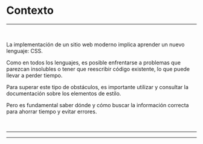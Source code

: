 # **Contexto**

---

<br>

La implementación de un sitio web moderno implica aprender un nuevo lenguaje: CSS.

Como en todos los lenguajes, es posible enfrentarse a problemas que parezcan insolubles o tener que reescribir código existente, lo que puede llevar a perder tiempo.

Para superar este tipo de obstáculos, es importante utilizar y consultar la documentación sobre los elementos de estilo.

Pero es fundamental saber dónde y cómo buscar la información correcta para ahorrar tiempo y evitar errores.

<br>

---

---
